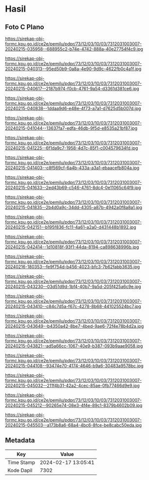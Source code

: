 # Hasil

## Foto C Plano

https://sirekap-obj-formc.kpu.go.id/ce2e/pemilu/pdpr/73/12/03/10/03/7312031003007-20240215-035958--688955c2-b74e-4742-888a-40e27754f4c9.jpg

https://sirekap-obj-formc.kpu.go.id/ce2e/pemilu/pdpr/73/12/03/10/03/7312031003007-20240215-040313--95ed50b9-0a8a-4e90-9d9c-4622fb0c4a1f.jpg

https://sirekap-obj-formc.kpu.go.id/ce2e/pemilu/pdpr/73/12/03/10/03/7312031003007-20240215-040617--2187b974-f0cb-4761-9a54-d3361d381ce6.jpg

https://sirekap-obj-formc.kpu.go.id/ce2e/pemilu/pdpr/73/12/03/10/03/7312031003007-20240215-040838--1ddaa9d6-e48e-4f73-a7a1-d7625d5b007d.jpg

https://sirekap-obj-formc.kpu.go.id/ce2e/pemilu/pdpr/73/12/03/10/03/7312031003007-20240215-041044--13637fa7-edfa-46db-9f5d-e8535a21bf87.jpg

https://sirekap-obj-formc.kpu.go.id/ce2e/pemilu/pdpr/73/12/03/10/03/7312031003007-20240215-041225--6f1da9c7-1958-4d7c-85f1-c004579634fd.jpg

https://sirekap-obj-formc.kpu.go.id/ce2e/pemilu/pdpr/73/12/03/10/03/7312031003007-20240215-041403--c8f569cf-6a4b-433a-a3a1-ebaacefb804a.jpg

https://sirekap-obj-formc.kpu.go.id/ce2e/pemilu/pdpr/73/12/03/10/03/7312031003007-20240215-041633--2ed43b69-c546-4761-8dc4-0e11065c64f9.jpg

https://sirekap-obj-formc.kpu.go.id/ce2e/pemilu/pdpr/73/12/03/10/03/7312031003007-20240215-041835--2b4d0a9c-34dd-4305-a87b-4942a0f8a8a1.jpg

https://sirekap-obj-formc.kpu.go.id/ce2e/pemilu/pdpr/73/12/03/10/03/7312031003007-20240215-042151--b195f836-fc11-4a61-a2a0-d431448b1892.jpg

https://sirekap-obj-formc.kpu.go.id/ce2e/pemilu/pdpr/73/12/03/10/03/7312031003007-20240215-042414--1d10818f-93f1-44da-8194-ca898638996b.jpg

https://sirekap-obj-formc.kpu.go.id/ce2e/pemilu/pdpr/73/12/03/10/03/7312031003007-20240216-180353--fe9f754d-b456-4023-bfc3-7b62fabb3635.jpg

https://sirekap-obj-formc.kpu.go.id/ce2e/pemilu/pdpr/73/12/03/10/03/7312031003007-20240215-043230--03d51d9d-1bf4-40b7-9a5d-205f425a6c9e.jpg

https://sirekap-obj-formc.kpu.go.id/ce2e/pemilu/pdpr/73/12/03/10/03/7312031003007-20240215-043410--c84c7d5a-f67c-4278-8b68-441025524bc7.jpg

https://sirekap-obj-formc.kpu.go.id/ce2e/pemilu/pdpr/73/12/03/10/03/7312031003007-20240215-043649--b4350a42-8be7-4bed-9ae6-72f4e78b4d2a.jpg

https://sirekap-obj-formc.kpu.go.id/ce2e/pemilu/pdpr/73/12/03/10/03/7312031003007-20240215-043821--ad5a66cc-1067-40e9-b387-093b9aae9058.jpg

https://sirekap-obj-formc.kpu.go.id/ce2e/pemilu/pdpr/73/12/03/10/03/7312031003007-20240215-044108--93474e70-4174-4646-b9a6-30483a9578bc.jpg

https://sirekap-obj-formc.kpu.go.id/ce2e/pemilu/pdpr/73/12/03/10/03/7312031003007-20240215-045032--211f4b31-42a2-4cec-85ae-0fb77466d9e9.jpg

https://sirekap-obj-formc.kpu.go.id/ce2e/pemilu/pdpr/73/12/03/10/03/7312031003007-20240215-045212--90265e74-08e3-4f4e-89c1-8379b4602b09.jpg

https://sirekap-obj-formc.kpu.go.id/ce2e/pemilu/pdpr/73/12/03/10/03/7312031003007-20240215-045503--a173b8a6-68a4-4bc6-8fce-be8cabc50eda.jpg


## Metadata

| Key        | Value               |
| ---------- | ------------------- |
| Time Stamp | 2024-02-17 13:05:41 |
| Kode Dapil | 7302                |



